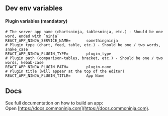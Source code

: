 ## Dev env variables

#### Plugin variables (mandatory)

```
# The server app name (chartsninja, tablesninja, etc.) - Should be one word, ended with `ninja`
REACT_APP_NINJA_SERVICE_NAME=       somethingninja
# Plugin type (chart, feed, table, etc.) - Should be one / two words, snake_case
REACT_APP_NINJA_PLUGIN_TYPE=        plugin_type
# Plugin path (comparison-tables, bracket, etc.) - Should be one / two words, kebab-case
REACT_APP_NINJA_PLUGIN_PATH=        plugin-name
# Plugin title (will appear at the top of the editor)
REACT_APP_NINJA_PLUGIN_TITLE=       App Name
```

## Docs

See full documentation on how to build an app:<br />
Open [https://docs.commoninja.com](https://docs.commoninja.com).